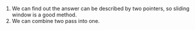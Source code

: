 1. We can find out the answer can be described by two pointers, so sliding window is a good method.
2. We can combine two pass into one.
